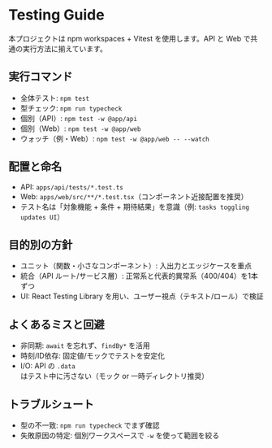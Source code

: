 # Testing Guide

本プロジェクトは npm workspaces + Vitest を使用します。API と Web で共通の実行方法に揃えています。

## 実行コマンド
- 全体テスト: `npm test`
- 型チェック: `npm run typecheck`
- 個別（API）: `npm test -w @app/api`
- 個別（Web）: `npm test -w @app/web`
- ウォッチ（例・Web）: `npm test -w @app/web -- --watch`

## 配置と命名
- API: `apps/api/tests/*.test.ts`
- Web: `apps/web/src/**/*.test.tsx`（コンポーネント近接配置を推奨）
- テスト名は「対象機能 + 条件 + 期待結果」を意識（例: `tasks toggling updates UI`）

## 目的別の方針
- ユニット（関数・小さなコンポーネント）: 入出力とエッジケースを重点
- 統合（API ルート/サービス層）: 正常系と代表的異常系（400/404）を1本ずつ
- UI: React Testing Library を用い、ユーザー視点（テキスト/ロール）で検証

## よくあるミスと回避
- 非同期: `await` を忘れず、`findBy*` を活用
- 時刻/ID依存: 固定値/モックでテストを安定化
- I/O: API の `.data` はテスト中に汚さない（モック or 一時ディレクトリ推奨）

## トラブルシュート
- 型の不一致: `npm run typecheck` でまず確認
- 失敗原因の特定: 個別ワークスペースで `-w` を使って範囲を絞る

